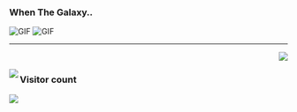 ### When The Galaxy..
![GIF](https://64.media.tumblr.com/eca96708daac19f72edc9ee6c6fdf567/tumblr_mjxdymh2ZU1s01f06o1_500.gifv)
![GIF](https://raw.githubusercontent.com/oxygencall/oxygencall/main/GOH.gif)
<hr />

<img src="https://github-readme-stats-git-masterrstaa-rickstaa.vercel.app/api?username=oxygencall&hide_border=true&show_icons=true&bg_color=0d1116&title_color=ce09ec&text_color=a4aacb&icon_color=007ec6" align="right"><br/>

<img src="https://github-readme-stats.vercel.app/api/top-langs/?username=oxygencall&layout=pie&hide_border=true&show_icons=true&bg_color=0d1116&title_color=ce09ec&text_color=a4aacb&icon_color=007ec6" align="left">

### Visitor count
<img src="https://profile-counter.glitch.me/haxor-research/count.svg" />
